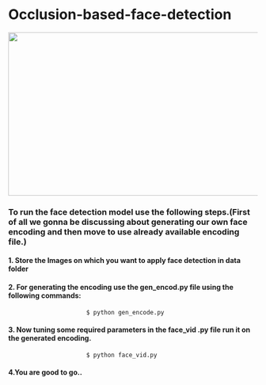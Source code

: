 # Occlusion-based-face-detection
<img src="https://cdn.datafloq.com/cache/blog_pictures/878x531/face-detection-with-intel-distribution-for-python.png" width="1100" height="330" />

### To run the face detection model use the following steps.(First of all we gonna be discussing about generating our own face encoding and then move to use already available encoding file.) 
#### 1. Store the Images on which you want to apply face detection in data folder
#### 2. For generating the encoding use the gen_encod.py file using the following commands:
                          $ python gen_encode.py
#### 3. Now tuning some required parameters in the face_vid .py file run it on the generated encoding.
                          $ python face_vid.py
#### 4.You are good to go..
